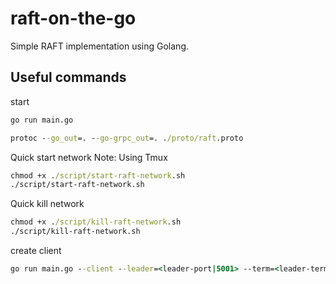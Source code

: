 # raft-on-the-go

Simple RAFT implementation using Golang.

## Useful commands

start
```cmd
go run main.go
```

```cmd
protoc --go_out=. --go-grpc_out=. ./proto/raft.proto
```

Quick start network
Note: Using Tmux
```cmd
chmod +x ./script/start-raft-network.sh
./script/start-raft-network.sh
```

Quick kill network
```cmd
chmod +x ./script/kill-raft-network.sh
./script/kill-raft-network.sh
```

create client
```cmd
go run main.go --client --leader=<leader-port|5001> --term=<leader-term|1>
```
